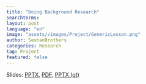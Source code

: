 ```yaml
---
title: "Doing Background Research"
searchterms: 
layout: post
language: "en"
image: "assets//images/Project/GenericLesson.png"
author: SeshanBrothers
categories: Research
tag: Project
featured: false
---
```


Slides:
 <a href="/translations/en-us/Project/BackgroundResearch.pptx">PPTX</a>,
 <a href="/translations/en-us/Project/BackgroundResearch.pdf">PDF</a>,
  <a href="/translations/pt-br/Project/FontesdeInformacao.pptx">PPTX (pt)</a>
